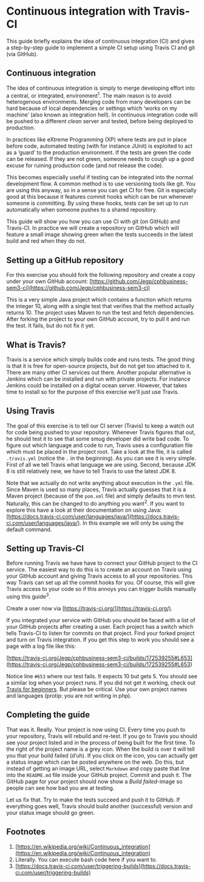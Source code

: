 # Continuous integration with Travis-CI

This guide briefly explains the idea of continuous integration (CI) and gives a
step-by-step guide to implement a simple CI setup using Travis CI and git (via
GitHub).

## Continuous integration

The idea of continuous integration is simply to merge developing effort into a
central, or integrated, environment<sup>1</sup>. The main reason is to avoid heterogenous
environments. Merging code from many developers can be hard because of local
dependencies or settings which ‘works on my machine’ (also known as integration
hell). In continuous integration code will be pushed to a different *clean* server
and tested, before being deployed to production.

In practices like eXtreme Programming (XP) where tests are put in place before
code, automated testing (with for instance JUnit) is exploited to act as a ‘guard’
to the production environment. If the tests are green the code can be released.
If they are not green, someone needs to cough up a good excuse for ruining
production code (and *not* release the code).

This becomes especially useful if testing can be integrated into the normal
development flow. A common method is to use versioning tools like git. You are
using this anyway, so in a sense you can get CI for free. Git is especially good
at this because it features commit hooks which can be run whenever someone
is committing. By using these hooks, tests can be set up to run automatically
when someone pushes to a shared repository.

This guide will show you how you can use CI with git (on GitHub) and Travis-CI.
In practice we will create a repository on GitHub which will feature a small
image showing green when the tests succeeds in the latest build and red when
they do not.

## Setting up a GitHub repository
For this exercise you should fork the following repository and create a copy under
your own GitHub account:
[https://github.com/Jegp/cphbusiness-sem3-ci](https://github.com/Jegp/cphbusiness-sem3-ci)

This is a very simple Java project which contains a function which returns the
integer 10, along with a single test that verifies that the method actually returns
10. The project uses Maven to run the test and fetch dependencies. After forking
the project to your own GitHub account, try to pull it and run the test. It fails,
but do not fix it yet.

## What is Travis?
Travis is a service which simply builds code and runs tests. The good thing is
that it is free for open-source projects, but do not get too attached to it. There
are many other CI services out there. Another popular alternative is Jenkins
which can be installed and run with private projects. For instance Jenkins could
be installed on a digital ocean server. However, that takes time to install so for
the purpose of this exercise we'll just use Travis.

## Using Travis
The goal of this exercise is to tell our CI server (Travis) to keep a watch out
for code being pushed to your repository. Whenever Travis figures that out, he
should test it to see that some smug developer did write bad code. To figure
out which language and code to run, Travis uses a configuration file which must
be placed in the project root. Take a look at the file, it is called
``.travis.yml`` (notice the ``.`` in the beginning).
As you can see it is very simple. First of all we
tell Travis what language we are using. Second, because JDK 8 is still relatively
new, we have to tell Travis to use the latest JDK 8.

Note that we actually do not write anything about execution in the ``.yml``
file. Since Maven is used so many places, Travis actually guesses that it is a Maven
project (because of the ``pom.xml`` file) and simply defaults to mvn test. Naturally,
this can be changed to do anything you want<sup>2</sup>. If you want to explore this have
a look at their documentation on using Java:
[https://docs.travis-ci.com/user/languages/java/](https://docs.travis-ci.com/user/languages/java/).
In this example we will only be using the default command.

## Setting up Travis-CI
Before running Travis we have have to connect your GitHub project to the CI
service. The easiest way to do this is to create an account on Travis using your
GitHub account and giving Travis access to all your repositories. This way
Travis can set up all the commit hooks for you. Of course, this will give Travis
access to your code so if this annoys you can trigger builds manually using this
guide<sup>3</sup>.

Create a user now via [https://travis-ci.org/](https://travis-ci.org/).

If you integrated your service with GitHub you should be faced with a list of
your GitHub projects after creating a user. Each project has a switch which tells
Travis-CI to listen for commits on that project. Find your forked project and
turn on Travis integration. If you get this step to work you should see a page
with a log file like this:

[https://travis-ci.org/Jegp/cphbusiness-sem3-ci/builds/172539255#L653]
(https://travis-ci.org/Jegp/cphbusiness-sem3-ci/builds/172539255#L653)

Notice line ``#653`` where our test fails. It expects 10 but gets 5. You should see
a similar log when your project runs. If you did not get it working, check out
[Travis for beginners](https://docs.travis-ci.com/user/for-beginners).
But please be critical. Use your own project names and languages (protip:
you are not writing in php).

## Completing the guide
That was it. Really. Your project is now using CI. Every time you push to your
repository, Travis will rebuild and re-test. If you go to Travis you should see
your project listed and in the process of being built for the first time. To the
right of the project name is a grey icon. When the build is over it will tell you
that your build failed (d’uh). If you click on the icon, you can actually get a
status image which can be posted anywhere on the web. Do this, but instead
of getting an image URL, select ``Markdown`` and copy paste that line into the
``README.md`` file inside your GitHub project. Commit and push it. The GitHub
page for your project should now show a *Build failed*-image so people can see
how bad you are at testing.

Let us fix that. Try to make the tests succeed and push it to GitHub.  If
everything goes well, Travis should build another (successful) version and your
status image should go green.

## Footnotes

1. [https://en.wikipedia.org/wiki/Continuous_integration](https://en.wikipedia.org/wiki/Continuous_integration)
2. Literally. You can execute bash code here if you want to.
3. [https://docs.travis-ci.com/user/triggering-builds](https://docs.travis-ci.com/user/triggering-builds)
